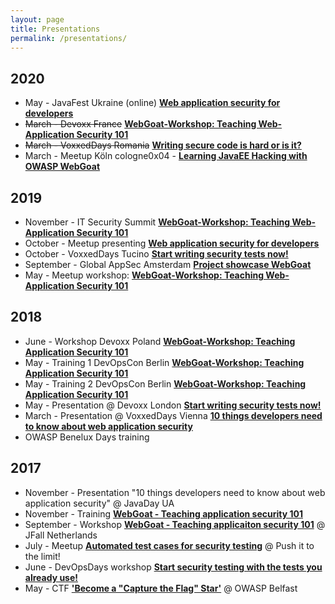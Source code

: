 ```yaml
---
layout: page
title: Presentations
permalink: /presentations/
---
```

## 2020


- May - JavaFest Ukraine (online) [**Web application security for developers**](https://javafest.com.ua/)
- ~~March - Devoxx France~~ [**WebGoat-Workshop: Teaching Web-Application Security 101**](https://cfp.devoxx.fr/2020/talk/PCV-1074/Application_security_101_with_WebGoat)
- ~~March - VoxxedDays Romania~~ [**Writing secure code is hard or is it?**](https://romania.voxxeddays.com/2020/02/16/writing-secure-code-is-hard-or-is-it/)
- March - Meetup Köln cologne0x04 - [**Learning JavaEE Hacking with OWASP WebGoat**](https://www.meetup.com/nl-NL/root-cologne/events/268923256/)

## 2019

- November - IT Security Summit [**WebGoat-Workshop: Teaching Web-Application Security 101**](https://it-security-summit.de/speaker/nanne-baars/)
- October - Meetup presenting [**Web application security for developers**](https://www.meetup.com/nl-NL/SoftwareProfs/events/264425300/)
- October - VoxxedDays Tucino [**Start writing security tests now!**](https://www.youtube.com/watch?v=e2k84VbH1_U&list=PLRsbF2sD7JVorYibvQrrG34UQ6YE3PaVP&index=20&t=0s) <a class="svg-icon youtube" href="https://www.youtube.com/watch?v=e2k84VbH1_U&list=PLRsbF2sD7JVorYibvQrrG34UQ6YE3PaVP&index=20&t=0s"></a>
- September - Global AppSec Amsterdam [**Project showcase WebGoat**](https://globalappsecamsterdam2019.sched.com/speaker/nanne.baars)
- May - Meetup workshop: [**WebGoat-Workshop: Teaching Web-Application Security 101**](https://www.meetup.com/nl-NL/Amsterdam-Secure-Software-Development-Meetup/events/260938498/)

## 2018

- June - Workshop Devoxx Poland [**WebGoat-Workshop: Teaching Application Security 101**](http://cfp.2018.devoxx.pl/2018/talk/IEL-7393/WebGoat_-_Teaching_application_security_101.html)
- May - Training 1 DevOpsCon Berlin [**WebGoat-Workshop: Teaching Application Security 101**](https://devopscon.io/security/webgoat-workshop-teaching-application-security-101/)
- May - Training 2 DevOpsCon Berlin [**WebGoat-Workshop: Teaching Application Security 101**](https://devopscon.io/security/webgoat-workshop-teaching-application-security-101-2/)
- May - Presentation @ Devoxx London [**Start writing security tests now!**](https://www.youtube.com/watch?v=zCbeX38bEcs) <a class="svg-icon youtube" href="https://www.youtube.com/watch?v=zCbeX38bEcs"></a>
- March - Presentation @ VoxxedDays Vienna [**10 things developers need to know about web application security**](https://voxxeddaysvienna2018.sched.com/event/DkzN/10-things-developers-need-to-know-about-web-application-security]) <a class="svg-icon youtube" href="https://www.youtube.com/watch?v=DffdcTxYGYA&list=PLRsbF2sD7JVpmxDYH6IOt-uhV2t81a-yY&index=20&t=0s"></a>
- OWASP Benelux Days training 

## 2017 

- November - Presentation "10 things developers need to know about web application security" @ JavaDay UA <a class="svg-icon youtube" href="https://www.youtube.com/watch?v=4kXHvHrBISI"></a>
- November - Training [**WebGoat - Teaching application security 101**](https://www.owasp.org/index.php/OWASP_BeNeLux-Day_2017#WebGoat_-_Teaching_application_security_101_by_Nanne_Baars)
- September - Workshop [**WebGoat - Teaching applicaiton security 101**](https://nljug.org/nieuws/de-beste-sprekers-van-j-fall-2017/?cn-reloaded=1) @ JFall Netherlands
- July - Meetup [**Automated test cases for security testing**](https://www.spilberg.nl/blog/2017/07/push-it-to-the-limit) @ Push it to the limit!
- June - DevOpsDays workshop [**Start security testing with the tests you already use!**](https://devopsdays.org/events/2017-amsterdam/workshop/jeroen-willemsen-nanne-baars/)
- May - CTF [**'Become a "Capture the Flag" Star'**](https://2017.appsec.eu/presos/Developer/Become%20a%20Capture%20the%20Flag%20Star%20-%20Bruce%20Mayhew,%20Nanne%20Baars%20and%20Jason%20White%20-%20OWASP_AppSec-Eu_2017.pdf) @ OWASP Belfast 
